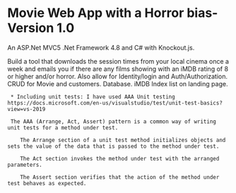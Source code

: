 # Movie Web App with a Horror bias- Version 1.0

An ASP.Net MVC5 .Net Framework 4.8 and C# with Knockout.js.

Build a tool that downloads the session times from your local cinema once a week and emails you if there are any films showing with an iMDB rating of 8 or higher and/or horror.
Also allow for Identity/login and Auth/Authorization. 
CRUD for Movie and customers. 
Database. 
iMDB Index list on landing page. 


     * Including unit tests: I have used AAA Unit testing https://docs.microsoft.com/en-us/visualstudio/test/unit-test-basics?view=vs-2019
     
     The AAA (Arrange, Act, Assert) pattern is a common way of writing unit tests for a method under test.

        The Arrange section of a unit test method initializes objects and sets the value of the data that is passed to the method under test.

        The Act section invokes the method under test with the arranged parameters.

        The Assert section verifies that the action of the method under test behaves as expected.
